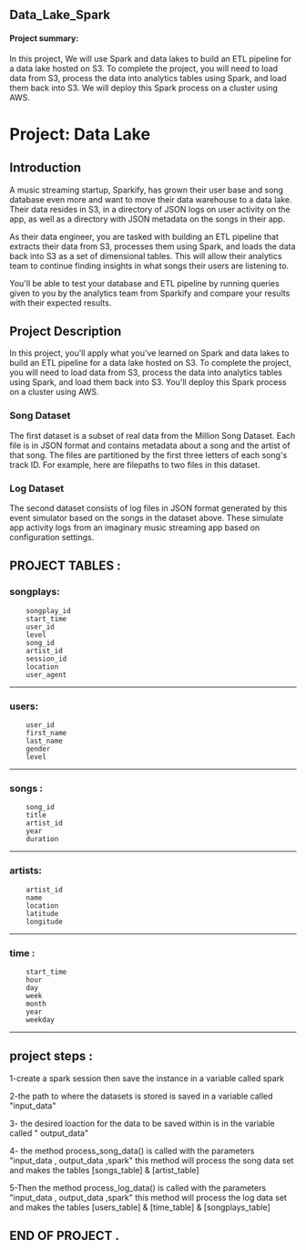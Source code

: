 ## Data_Lake_Spark
#### Project summary:


In this project, We will use Spark and data lakes to build an ETL pipeline for a data lake hosted on S3. To complete the project, you will need to load data from S3, process the data into analytics tables using Spark, and load them back into S3. We will deploy this Spark process on a cluster using AWS.


# Project: Data Lake

## Introduction

A music streaming startup, Sparkify, has grown their user base and song database even more and want to move their data warehouse to a data lake. Their data resides in S3, in a directory of JSON logs on user activity on the app, as well as a directory with JSON metadata on the songs in their app.


As their data engineer, you are tasked with building an ETL pipeline that extracts their data from S3, processes them using Spark, and loads the data back into S3 as a set of dimensional tables. This will allow their analytics team to continue finding insights in what songs their users are listening to.


You'll be able to test your database and ETL pipeline by running queries given to you by the analytics team from Sparkify and compare your results with their expected results.


## Project Description

In this project, you'll apply what you've learned on Spark and data lakes to build an ETL pipeline for a data lake hosted on S3. To complete the project, you will need to load data from S3, process the data into analytics tables using Spark, and load them back into S3. You'll deploy this Spark process on a cluster using AWS.


### Song Dataset

The first dataset is a subset of real data from the Million Song Dataset. Each file is in JSON format and contains metadata about a song and the artist of that song. The files are partitioned by the first three letters of each song's track ID. For example, here are filepaths to two files in this dataset.

### Log Dataset

The second dataset consists of log files in JSON format generated by this event simulator based on the songs in the dataset above. These simulate app activity logs from an imaginary music streaming app based on configuration settings.

## PROJECT TABLES :

### songplays:

        songplay_id       
        start_time         
        user_id            
        level               
        song_id          
        artist_id         
        session_id          
        location            
        user_agent         
 
 --------------------------------------------------
 
 
 ### users:
 
        user_id            
        first_name         
        last_name         
        gender              
        level              
    
_______________________________________________
    
### songs :

        song_id        
        title              
        artist_id          
        year               
        duration            

------------------------------------------------

### artists:

        artist_id          
        name                
        location        
        latitude          
        longitude         



------------------------------------------------


### time :

        start_time          
        hour               
        day                
        week                
        month              
        year              
        weekday             
 
 
 -------------------------------------------------
 
 
 ## project steps :
 
 1-create a spark session then save the instance in a variable called spark
 
 2-the path to where the datasets is stored is saved in a variable called "input_data"
 
 3- the desired loaction for the data to be saved within is in the variable called " output_data"
 
 4- the method process_song_data() is called with the parameters "input_data , output_data ,spark" this method will process the song data set and makes the tables [songs_table] & [artist_table]
 
 
5-Then the method process_log_data() is called with the parameters "input_data , output_data ,spark"  this method will process the log data set and makes the tables [users_table] & [time_table] & [songplays_table] 


## END OF PROJECT .
